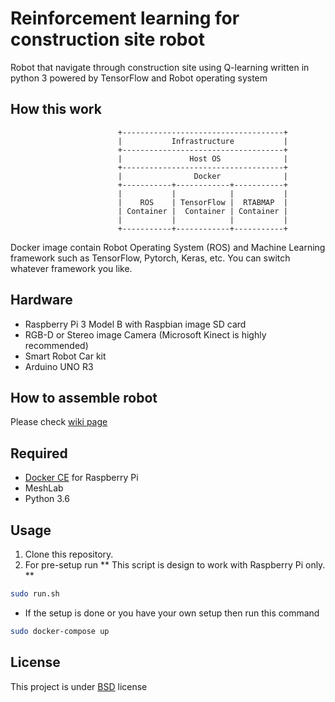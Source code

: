Reinforcement learning for construction site robot
======

Robot that navigate through construction site using Q-learning written in python 3 powered by TensorFlow and Robot operating system  

How this work
------

```text
                        +------------------------------------+
                        |           Infrastructure           |
                        +------------------------------------+
                        |               Host OS              |
                        +------------------------------------+
                        |                Docker              |
                        +-----------+------------+-----------+
                        |           |            |           |
                        |    ROS    | TensorFlow |  RTABMAP  |
                        | Container |  Container | Container |
                        |           |            |           |
                        +-----------+------------+-----------+

```

Docker image contain Robot Operating System (ROS) and Machine Learning framework such as TensorFlow, Pytorch, Keras, etc.
You can switch whatever framework you like.

Hardware
------

- Raspberry Pi 3 Model B with Raspbian image SD card
- RGB-D or Stereo image Camera (Microsoft Kinect is highly recommended)
- Smart Robot Car kit
- Arduino UNO R3

How to assemble robot
------

Please check [wiki page](https://github.com/kanokkorn/RL-bot/wiki)

Required
------

- [Docker CE](https://docs.docker.com/install/linux/docker-ce/debian/#install-docker-ce) for Raspberry Pi
- MeshLab
- Python 3.6

Usage
------

1. Clone this repository.
1. For pre-setup run
** This script is design to work with Raspberry Pi only. **

```bash
sudo run.sh
```

- If the setup is done or you have your own setup then run this command

```bash
sudo docker-compose up
```

License
------

This project is under [BSD](https://github.com/kanokkorn/RL-bot/blob/master/LICENSE) license

